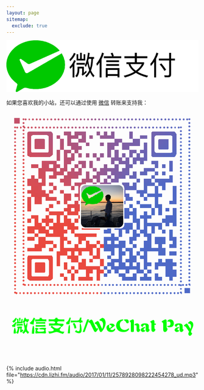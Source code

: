 ```yaml
---
layout: page
sitemap:
  exclude: true
---
```


<div class="main-explain-area">
<p align="center">
      <img src="/img/wechat-pay.png" />
</p>
<p>如果您喜欢我的小站，还可以通过使用 <a href="http://www.wechat.com/mobile/zh_TW/"><i class="fa fa-weixin" aria-hidden="true"></i> 微信</a> 转账来支持我：</p>
</div>

<center>
<img src="/img/wechat-pay_500px.png" alt="微信支付"/>
</center>

{% include audio.html file="https://cdn.lizhi.fm/audio/2017/01/11/2578928098222454278_ud.mp3" %}